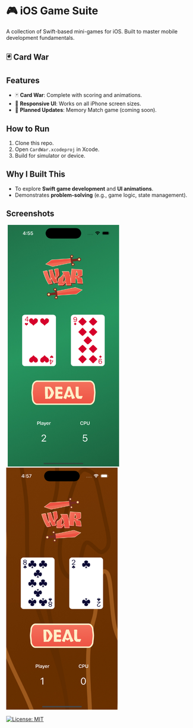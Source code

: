 # 🎮 iOS Game Suite  

A collection of Swift-based mini-games for iOS. Built to master mobile development fundamentals.  

## 🃏 Card War  
## Features  
- 🃏 **Card War**: Complete with scoring and animations.  
- 📱 **Responsive UI**: Works on all iPhone screen sizes.  
- 🔄 **Planned Updates**: Memory Match game (coming soon).

## How to Run  
1. Clone this repo.  
2. Open `CardWar.xcodeproj` in Xcode.  
3. Build for simulator or device.

## Why I Built This  
- To explore **Swift game development** and **UI animations**.  
- Demonstrates **problem-solving** (e.g., game logic, state management).  

## Screenshots  
<img src="" width="300"> 
<img src="screenshots/greencloth.png" width="300" alt="Card War Game Screenshot">
<img src="screenshots/wood.png" width="300" alt="Card War Game Screenshot">


[![License: MIT](https://img.shields.io/badge/License-MIT-yellow.svg)](https://opensource.org/licenses/MIT)

